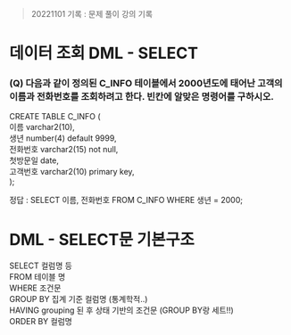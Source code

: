 > 20221101 기록 : 문제 풀이 강의 기록

# 데이터 조회 DML - SELECT

### (Q) 다음과 같이 정의된 C_INFO 테이블에서 2000년도에 태어난 고객의 이름과 전화번호를 조회하려고 한다. 빈칸에 알맞은 명령어를 구하시오.

CREATE TABLE C_INFO (  
이름 varchar2(10),  
생년 number(4) default 9999,  
전화번호 varchar2(15) not null,  
첫방문일 date,  
고객번호 varchar2(10) primary key,  
);

정답 : SELECT 이름, 전화번호 FROM C_INFO WHERE 생년 = 2000;

# DML - SELECT문 기본구조

SELECT 컬럼명 등  
FROM 테이블 명  
WHERE 조건문  
GROUP BY 집계 기준 컬럼명 (통계학적..)  
HAVING grouping 된 후 상태 기반의 조건문 (GROUP BY랑 세트!!)  
ORDER BY 컬럼명
